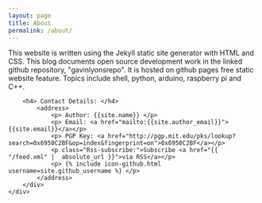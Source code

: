 ```yaml
---
layout: page
title: About
permalink: /about/
---
```

<html>
<body>	
	<div class="bgimage">
         <div class="container">
            <p>This website is written using the Jekyll static site generator with HTML and CSS. This blog documents open source development work in the linked github repository, "gavinlyonsrepo". 
              It is hosted on github pages free static website feature. 
              Topics include shell, python, arduino, raspberry pi and C++.</p> 
	
        <h4> Contact Details: </h4>
	        <address>
		        <p> Author: {{site.name}} </p>
		        <p> Email: <a href="mailto:{{site.author_email}}">{{site.email}}</a></p>
		        <p> PGP Key: <a href="http://pgp.mit.edu/pks/lookup?search=0x6950C2BF&op=index&fingerprint=on">0x6950C2BF</a></p>
                <p class="Rss-subscribe:">Subscribe <a href="{{ "/feed.xml" |  absolute_url }}">via RSS</a></p>   
                <p> {% include icon-github.html username=site.github_username %} </p>
	        </address>
        </div>
	</div>		
</body>
</html>











